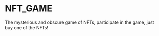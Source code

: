 # NFT_GAME
The mysterious and obscure game of NFTs, participate in the game, just buy one of the NFTs!
